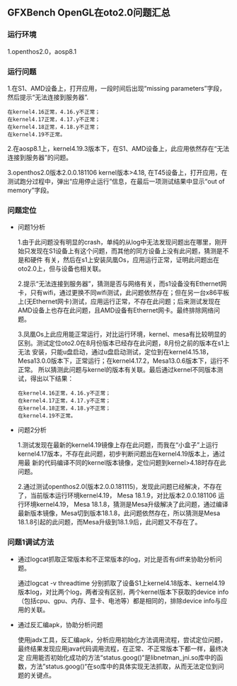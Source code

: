 ## GFXBench OpenGL在oto2.0问题汇总

### 运行环境
1.openthos2.0，aosp8.1

### 运行问题
1.在S1、AMD设备上，打开应用，一段时间后出现“missing parameters”字段，然后提示“无法连接到服务器”.
    
    在kernel4.16正常，4.16.y不正常；
    在kernel4.17正常，4.17.y不正常；
    在kernel4.18正常，4.18.y不正常；
    在kernel4.19不正常。

2.在aosp8.1上，kernel4.19.3版本下，在S1、AMD设备上，此应用依然存在“无法连接到服务器”的问题。

3.openthos2.0版本2.0.0.181106 kernel版本>4.18, 在T45设备上，打开应用，在测试跑分过程中，弹出“应用停止运行”信息，在最后一项测试结果中显示“out of memory”字段。

### 问题定位
  - 问题1分析
    
    1.由于此问题没有明显的crash，单纯的从log中无法发现问题出在哪里，刚开始只发现在S1设备上有这个问题，而其他的同方设备上没有此问题，猜测是不是和硬件
    有关，然后在s1上安装凤凰Os，应用运行正常，证明此问题出在oto2.0上，但与设备也相关联。
    
    2.提示“无法连接到服务器”，猜测是否与网络有关，而s1设备没有Ethernet网卡，只有wifi，通过更换不同wifi测试，此问题依然存在；但在另一台x86平板
    上(无Ethernet网卡)测试，应用运行正常，不存在此问题；后来测试发现在AMD设备上也存在此问题，且AMD设备有Ethernet网卡。最终排除网络问题。
    
    3.凤凰Os上此应用能正常运行，对比运行环境，kernel、mesa有比较明显的区别。测试定位oto2.0在8月份版本已经存在此问题，8月份之前的版本在s1上无法
    安装，只能u盘启动，通过u盘启动测试，定位到在kernel4.15.18，Mesa13.0.0版本下，正常运行；在kernel4.17.2，Mesa13.0.6版本下，运行不正常。
    所以猜测此问题与kernel的版本有关联。最后通过kernel不同版本测试，得出以下结果：
    
        在kernel4.16正常，4.16.y不正常；
        在kernel4.17正常，4.17.y不正常；
        在kernel4.18正常，4.18.y不正常；
        在kernel4.19不正常。
    
  - 问题2分析
  
    1.测试发现在最新的kernel4.19镜像上存在此问题，而我在“小盒子”上运行kernel4.17版本，不存在此问题，初步判断问题出在kernel4.19版本上，通过用最
    新的代码编译不同的kernel版本镜像，定位问题到kernel>4.18时存在此问题。
    
    2.通过测试openthos2.0(版本2.0.0.181115)，发现此问题已经解决，不存在了，当前版本运行环境kernel4.19， Mesa 18.1.9，对比版本2.0.0.181106
    运行环境kernel4.19， Mesa 18.1.8，猜测是Mesa升级解决了此问题，通过编译最新版本镜像，Mesa切到版本18.1.8，此问题依然存在，所以猜测是Mesa
    18.1.8引起的此问题，而Mesa升级到18.1.9后，此问题又不存在了。

### 问题1调试方法
  - 通过logcat抓取正常版本和不正常版本的log，对比是否有diff来协助分析问题。
  
    通过logcat -v threadtime 分别抓取了设备S1上kernel4.18版本、kernel4.19版本log，对比两个log，两者没有区别，两个kernel版本下获取的device info（包括cpu、gpu、内存、显卡、电池等）都是相同的，排除device info与应用的关联。
    
  - 通过反汇编apk，协助分析问题
  
    使用jadx工具，反汇编apk，分析应用初始化方法调用流程，尝试定位问题，最终结果发现应用java代码调用流程，在正常、不正常版本下都一样，最终决定
    应用能否初始化成功的方法“status.goog()“是libnetman_jni.so库中的函数，方法”status.goog()“在so库中的具体实现无法抓取，从而无法定位到问
    题的关键点。

